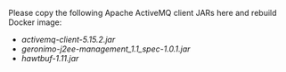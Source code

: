 Please copy the following Apache ActiveMQ client JARs here and rebuild Docker image:
* _activemq-client-5.15.2.jar_
* _geronimo-j2ee-management_1.1_spec-1.0.1.jar_
* _hawtbuf-1.11.jar_